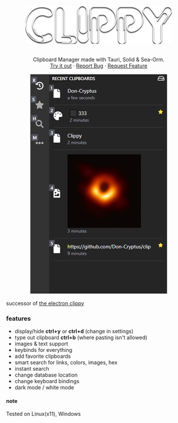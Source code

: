 <p align="center">
  <a href="https://github.com/don-cryptus/clippy">
    <img src="public/clippy2.png" alt="Logo" width=400 />
  </a>
  <p align="center">
    <br />
    Clipboard Manager made with Tauri, Solid & Sea-Orm.
    <br />
    <a href="https://github.com/Don-Cryptus/clippy/releases/latest">Try it out</a>
    ·
    <a href="https://github.com/Don-Cryptus/clippy/issues">Report Bug</a>
    ·
    <a href="https://github.com/Don-Cryptus/clippy/issues">Request Feature</a>
    <br />
  </p>
  <p align="center">
    <img src="public/clippy-showcase.webp" alt="Logo" >
  </p>
</p>
<!-- npx npm-check-updates -u -->
<!-- sea-orm-cli migrate fresh -v -d migration && sea-orm-cli generate entity -l -o ./entity/src --expanded-format --with-serde both -->

successor of [the electron clippy](https://github.com/Don-Cryptus/clippy-ts)

### features
- display/hide **ctrl+y** or **ctrl+d** (change in settings)
- type out clipboard **ctrl+b** (where pasting isn't allowed)
- images & text support
- keybinds for everything
- add favorite clipboards
- smart search for links, colors, images, hex
- instant search
- change database location
- change keyboard bindings
- dark mode / white mode


#### note
Tested on Linux(x11), Windows